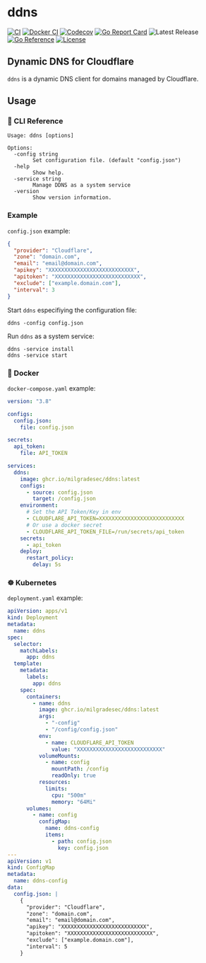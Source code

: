 # ddns

[![CI](https://github.com/milgradesec/ddns/actions/workflows/golang-ci.yml/badge.svg)](https://github.com/milgradesec/ddns/actions/workflows/golang-ci.yml)
[![Docker CI](https://github.com/milgradesec/ddns/actions/workflows/docker-ci.yml/badge.svg)](https://github.com/milgradesec/ddns/actions/workflows/docker-ci.yml)
[![Codecov](https://codecov.io/gh/milgradesec/ddns/branch/main/graph/badge.svg)](https://codecov.io/gh/milgradesec/ddns)
[![Go Report Card](https://goreportcard.com/badge/milgradesec/ddns)](https://goreportcard.com/badge/github.com/milgradesec/ddns)
![Latest Release](https://img.shields.io/github/v/release/milgradesec/ddns)
[![Go Reference](https://pkg.go.dev/badge/github.com/milgradesec/ddns.svg)](https://pkg.go.dev/github.com/milgradesec/ddns)
[![License](https://img.shields.io/badge/License-Apache%202.0-blue.svg)](https://github.com/milgradesec/ddns/blob/master/LICENSE)

## Dynamic DNS for Cloudflare

`ddns` is a dynamic DNS client for domains managed by Cloudflare.

## Usage

### 📜 CLI Reference

```shell
Usage: ddns [options]

Options:
  -config string
        Set configuration file. (default "config.json")
  -help
        Show help.
  -service string
        Manage DDNS as a system service
  -version
        Show version information.
```

### Example

`config.json` example:

```json
{
  "provider": "Cloudflare",
  "zone": "domain.com",
  "email": "email@domain.com",
  "apikey": "XXXXXXXXXXXXXXXXXXXXXXXXXXX",
  "apitoken": "XXXXXXXXXXXXXXXXXXXXXXXXXXX",
  "exclude": ["example.domain.com"],
  "interval": 3
}
```

Start `ddns` especifiying the configuration file:

```shell
ddns -config config.json
```

Run `ddns` as a system service:

```shell
ddns -service install
ddns -service start
```

### 🐋 Docker

`docker-compose.yaml` example:

```yaml
version: "3.8"

configs:
  config.json:
    file: config.json

secrets:
  api_token:
    file: API_TOKEN

services:
  ddns:
    image: ghcr.io/milgradesec/ddns:latest
    configs:
      - source: config.json
        target: /config.json
    environment:
      # Set the API Token/Key in env
      - CLOUDFLARE_API_TOKEN=XXXXXXXXXXXXXXXXXXXXXXXXXXX
      # Or use a docker secret
      - CLOUDFLARE_API_TOKEN_FILE=/run/secrets/api_token
    secrets:
      - api_token
    deploy:
      restart_policy:
        delay: 5s
```

### ☸️ Kubernetes

`deployment.yaml` example:

```yaml
apiVersion: apps/v1
kind: Deployment
metadata:
  name: ddns
spec:
  selector:
    matchLabels:
      app: ddns
  template:
    metadata:
      labels:
        app: ddns
    spec:
      containers:
        - name: ddns
          image: ghcr.io/milgradesec/ddns:latest
          args:
            - "-config"
            - "/config/config.json"
          env:
            - name: CLOUDFLARE_API_TOKEN
              value: "XXXXXXXXXXXXXXXXXXXXXXXXXXX"
          volumeMounts:
            - name: config
              mountPath: /config
              readOnly: true
          resources:
            limits:
              cpu: "500m"
              memory: "64Mi"
      volumes:
        - name: config
          configMap:
            name: ddns-config
            items:
              - path: config.json
                key: config.json
---
apiVersion: v1
kind: ConfigMap
metadata:
  name: ddns-config
data:
  config.json: |
    {
      "provider": "Cloudflare",
      "zone": "domain.com",
      "email": "email@domain.com",
      "apikey": "XXXXXXXXXXXXXXXXXXXXXXXXXXX",
      "apitoken": "XXXXXXXXXXXXXXXXXXXXXXXXXXX",
      "exclude": ["example.domain.com"],
      "interval": 5
    }
```
